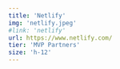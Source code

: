 ```yaml
---
title: 'Netlify'
img: 'netlify.jpeg'
#link: 'netlify'
url: https://www.netlify.com/
tier: 'MVP Partners'
size: 'h-12'
---
```

